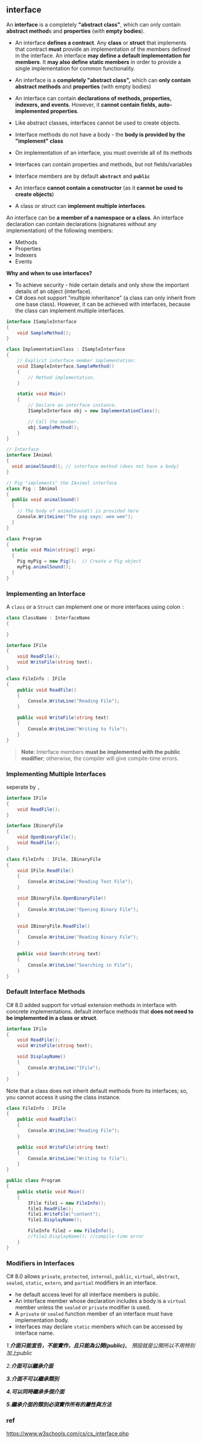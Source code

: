 ## interface
An **interface** is a completely **"abstract class"**, which can only contain **abstract method**s and **properties** (with **empty bodies**).

- An interface **defines a contract**. Any **class** or **struct** that implements that contract **must** provide an implementation of the members defined in the interface. An interface **may define a default implementation for members**. It **may also define static members** in order to provide a single implementation for common functionality.

- An interface is a **completely "abstract class",** which can **only contain abstract methods** and **properties** (with empty bodies)

- An interface can contain **declarations of methods, properties, indexers, and events**. However, it **cannot contain fields, auto-implemented properties**.

- Like abstract classes, interfaces cannot be used to create objects.
- Interface methods do not have a body - the **body is provided by the "implement" class**
- On implementation of an interface, you must override all of its methods
- Interfaces can contain properties and methods, but not fields/variables
- Interface members are by default **`abstract`** and **`public`**
- An interface **cannot contain a constructor** (as it **cannot be used to create objects**)
- A class or struct can **implement multiple interfaces**.


An interface can be **a member of a namespace or a class**. An interface declaration can contain declarations (signatures without any implementation) of the following members:
    
- Methods
- Properties
- Indexers
- Events



**Why and when to use interfaces?**
- To achieve security - hide certain details and only show the important details of an object (interface).
- C# does not support "multiple inheritance" (a class can only inherit from one base class). However, it can be achieved with interfaces, because the class can implement multiple interfaces.

```cs
interface ISampleInterface
{
    void SampleMethod();
}

class ImplementationClass : ISampleInterface
{
    // Explicit interface member implementation:
    void ISampleInterface.SampleMethod()
    {
        // Method implementation.
    }

    static void Main()
    {
        // Declare an interface instance.
        ISampleInterface obj = new ImplementationClass();

        // Call the member.
        obj.SampleMethod();
    }
}
```


```cs
// Interface
interface IAnimal 
{
  void animalSound(); // interface method (does not have a body)
}

// Pig "implements" the IAnimal interface
class Pig : IAnimal 
{
  public void animalSound() 
  {
    // The body of animalSound() is provided here
    Console.WriteLine("The pig says: wee wee");
  }
}

class Program 
{
  static void Main(string[] args) 
  {
    Pig myPig = new Pig();  // Create a Pig object
    myPig.animalSound();
  }
}
```

### Implementing an Interface
A `class` or a `Struct` can implement one or more interfaces using colon `:`
```cs
class ClassName : InterfaceName
{

}
```

```cs
interface IFile
{
    void ReadFile();
    void WriteFile(string text);
}

class FileInfo : IFile
{
    public void ReadFile()
    {
        Console.WriteLine("Reading File");
    }

    public void WriteFile(string text)
    {
        Console.WriteLine("Writing to file");
    }
}
```
> **Note**: Interface members **must be implemented with the public modifier**; otherwise, the compiler will give compile-time errors.

### Implementing Multiple Interfaces
seperate by `,`
```cs
interface IFile
{
    void ReadFile();
}

interface IBinaryFile
{
    void OpenBinaryFile();
    void ReadFile();
}

class FileInfo : IFile, IBinaryFile
{
    void IFile.ReadFile()
    {
        Console.WriteLine("Reading Text File");
    }

    void IBinaryFile.OpenBinaryFile()
    {
        Console.WriteLine("Opening Binary File");
    }

    void IBinaryFile.ReadFile()
    {
        Console.WriteLine("Reading Binary File");
    }

    public void Search(string text)
    {
        Console.WriteLine("Searching in File");
    }
}
```

### Default Interface Methods

C# 8.0 added support for virtual extension methods in interface with concrete implementations.
default interface methods that **does not need to be implemented in a class or struct**.
```cs
interface IFile
{
    void ReadFile();
    void WriteFile(string text);

    void DisplayName()
    {
        Console.WriteLine("IFile");
    }
}
```
Note that a class does not inherit default methods from its interfaces; so, you cannot access it using the class instance.
```cs
class FileInfo : IFile
{
    public void ReadFile()
    {
        Console.WriteLine("Reading File");
    }

    public void WriteFile(string text)
    {
        Console.WriteLine("Writing to file");
    }
}

public class Program
{
    public static void Main()
    {
        IFile file1 = new FileInfo();
        file1.ReadFile(); 
        file1.WriteFile("content"); 
        file1.DisplayName();

        FileInfo file2 = new FileInfo();
        //file2.DisplayName(); //compile-time error 
    }
}
```

### Modifiers in Interfaces

C# 8.0 allows `private`, `protected`, `internal`, `public`, `virtual`, `abstract`, `sealed`, `static`, `extern`, and `partial` modifiers in an interface.
- he default access level for all interface members is public.
- An interface member whose declaration includes a body is a `virtual` member unless the `sealed` or `private` modifier is used.
- A `private` or `sealed` function member of an interface must have implementation body.
- Interfaces may declare `static` members which can be accessed by interface name.


*1.**介面只能宣告，不能實作，且只能為公開(public)***。 *預設就是公開所以不用特別加上public*

*2.**介面可以繼承介面***

***3.介面不可以繼承類別***

***4.可以同時繼承多個介面***

***5.繼承介面的類別必須實作所有的屬性與方法***



### ref 

https://www.w3schools.com/cs/cs_interface.php










